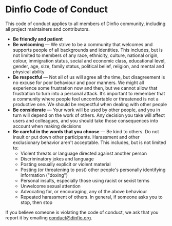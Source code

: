 # Dinfio Code of Conduct

This code of conduct applies to all members of Dinfio community, including all project maintainers and contributors.

- <b>Be friendly and patient</b>
- <b>Be welcoming</b> &mdash; We strive to be a community that welcomes and supports people of all backgrounds and identities. This includes, but is not limited to members of any race, ethnicity, culture, national origin, colour, immigration status, social and economic class, educational level, gender, age, size, family status, political belief, religion, and mental and physical ability
- <b>Be respectful</b> &mdash; Not all of us will agree all the time, but disagreement is no excuse for poor behaviour and poor manners. We might all experience some frustration now and then, but we cannot allow that frustration to turn into a personal attack. It’s important to remember that a community where people feel uncomfortable or threatened is not a productive one. We should be respectful when dealing with other people
- <b>Be considerate</b> &mdash; Your work will be used by other people, and you in turn will depend on the work of others. Any decision you take will affect users and colleagues, and you should take those consequences into account when making decisions
- <b>Be careful in the words that you choose</b> &mdash; Be kind to others. Do not insult or put down other participants. Harassment and other exclusionary behavior aren't acceptable. This includes, but is not limited to:
    - Violent threats or language directed against another person
    - Discriminatory jokes and language
    - Posting sexually explicit or violent material
    - Posting (or threatening to post) other people's personally identifying information ("doxing")
    - Personal insults, especially those using racist or sexist terms
    - Unwelcome sexual attention
    - Advocating for, or encouraging, any of the above behaviour
    - Repeated harassment of others. In general, if someone asks you to stop, then stop

If you believe someone is violating the code of conduct, we ask that you report it by emailing conduct@dinfio.org.